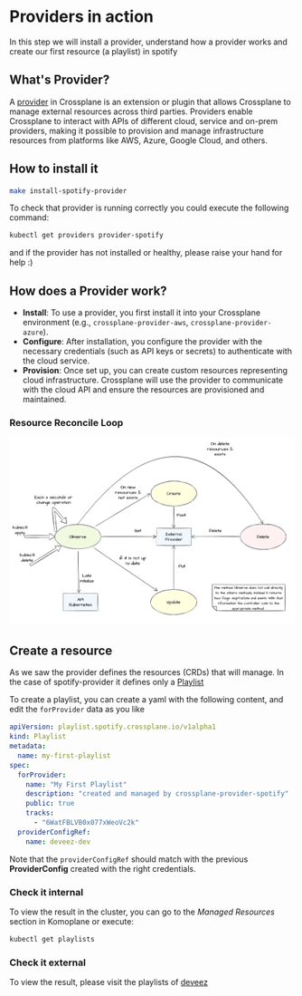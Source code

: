 # Providers in action
In this step we will install a provider, understand how a provider works and create our first resource (a playlist) in spotify

## What's Provider?
A [provider](https://docs.crossplane.io/latest/concepts/providers/) in Crossplane is an extension or plugin that allows Crossplane to manage external resources across third parties. Providers enable Crossplane to interact with APIs of different cloud, service and on-prem providers, making it possible to provision and manage infrastructure resources from platforms like AWS, Azure, Google Cloud, and others.


## How to install it
~~~bash
make install-spotify-provider
~~~

To check that provider is running correctly you could execute the following command:
~~~bash
kubectl get providers provider-spotify
~~~

and if the provider has not installed or healthy, please raise your hand for help :)

## How does a Provider work?
- **Install**: To use a provider, you first install it into your Crossplane environment (e.g., `crossplane-provider-aws`, `crossplane-provider-azure`).
- **Configure**: After installation, you configure the provider with the necessary credentials (such as API keys or secrets) to authenticate with the cloud service.
- **Provision**: Once set up, you can create custom resources representing cloud infrastructure. Crossplane will use the provider to communicate with the cloud API and ensure the resources are provisioned and maintained.

### Resource Reconcile Loop
![Provider Reconcile Loop](/docs/provider-reconcile-loop.png "Provider Reconcile Loop")


## Create a resource
As we saw the provider defines the resources (CRDs) that will manage. In the case of spotify-provider it defines only a [Playlist](https://github.com/crossplane-contrib/provider-spotify/tree/main/apis)

To create a playlist, you can create a yaml with the following content, and edit the `forProvider` data as you like
~~~yaml
apiVersion: playlist.spotify.crossplane.io/v1alpha1
kind: Playlist
metadata:
  name: my-first-playlist
spec:
  forProvider:
    name: "My First Playlist"
    description: "created and managed by crossplane-provider-spotify"
    public: true
    tracks:
      - "6WatFBLVB0x077xWeoVc2k"
  providerConfigRef:
    name: deveez-dev
~~~

Note that the `providerConfigRef` should match with the previous **ProviderConfig** created with the right credentials. 

### Check it internal
To view the result in the cluster, you can go to the _Managed Resources_ section in Komoplane or execute:
~~~bash
kubectl get playlists
~~~

### Check it external
To view the result, please visit the playlists of [deveez](https://open.spotify.com/user/31lxtsb5grogjpnytlkdzz63qniy)

